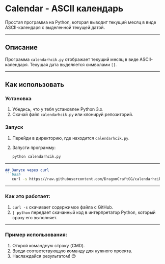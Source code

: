 # Calendar - ASCII календарь

Простая программа на Python, которая выводит текущий месяц в виде ASCII-календаря с выделенной текущей датой.

---

## Описание

Программа `calendarhcik.py` отображает текущий месяц в виде ASCII-календаря. Текущая дата выделяется символами `[]`.

---

## Как использовать

### Установка

1. Убедись, что у тебя установлен Python 3.x.
2. Скачай файл `calendarhcik.py` или клонируй репозиторий.

### Запуск

1. Перейди в директорию, где находится `calendarhcik.py`.
2. Запусти программу:

   ```bash
   python calendarhcik.py
---

```markdown
## Запуск через curl
```bash
   curl -s https://raw.githubusercontent.com/DragonCraftGG/calendarhcik/main/calendarhcik.py | python
```
---

### **Как это работает:**
1. `curl -s` скачивает содержимое файла с GitHub.
2. `| python` передает скачанный код в интерпретатор Python, который сразу его выполняет.

---

### **Пример использования:**
1. Открой командную строку (CMD).
2. Введи соответствующую команду для нужного проекта.
3. Наслаждайся результатом! 😊
